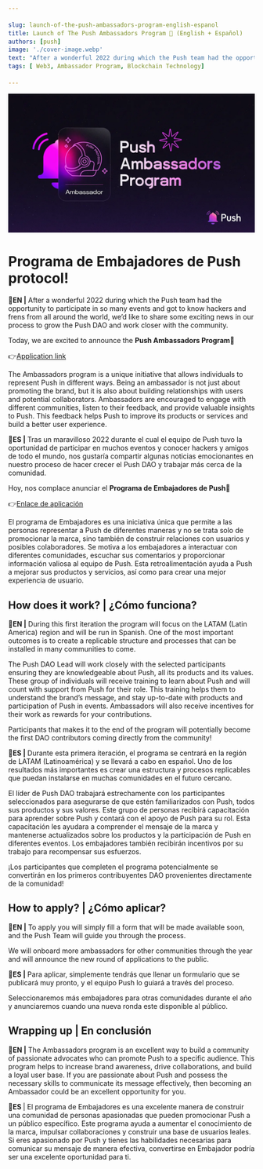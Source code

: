```yaml
---

slug: launch-of-the-push-ambassadors-program-english-espanol
title: Launch of The Push Ambassadors Program 💜 (English + Español)
authors: [push]
image: './cover-image.webp'
text: "After a wonderful 2022 during which the Push team had the opportunity to participate in so many events and got to know hackers and frens from all around the world, we’d like to share some exciting news in our process to grow the Push DAO and work closer with the community."
tags: [ Web3, Ambassador Program, Blockchain Technology]

---
```


![Cover image of Launch of The Push Ambassadors Program 💜 (English + Español)](./cover-image.webp)
<!--truncate-->

<!--customheaderpoint-->
# Programa de Embajadores de Push protocol!<br/>

🔵<b>EN |</b> After a wonderful 2022 during which the Push team had the opportunity to participate in so many events and got to know hackers and frens from all around the world, we’d like to share some exciting news in our process to grow the Push DAO and work closer with the community.


Today, we are excited to announce the <b>Push Ambassadors Program💜</b>

👉[Application link](https://docs.google.com/forms/d/e/1FAIpQLSd4BSSfEghOChslqulXhafRUGyyQzufa7WxpL4Sh136Dsad9Q/viewform)

The Ambassadors program is a unique initiative that allows individuals to represent Push in different ways. Being an ambassador is not just about promoting the brand, but it is also about building relationships with users and potential collaborators. Ambassadors are encouraged to engage with different communities, listen to their feedback, and provide valuable insights to Push. This feedback helps Push to improve its products or services and build a better user experience.

🔴<b>ES |</b> Tras un maravilloso 2022 durante el cual el equipo de Push tuvo la oportunidad de participar en muchos eventos y conocer hackers y amigos de todo el mundo, nos gustaría compartir algunas noticias emocionantes en nuestro proceso de hacer crecer el Push DAO y trabajar más cerca de la comunidad.

Hoy, nos complace anunciar el <b>Programa de Embajadores de Push💜</b>

👉[Enlace de aplicación](https://docs.google.com/forms/d/e/1FAIpQLSd4BSSfEghOChslqulXhafRUGyyQzufa7WxpL4Sh136Dsad9Q/viewform)

El programa de Embajadores es una iniciativa única que permite a las personas representar a Push de diferentes maneras y no se trata solo de promocionar la marca, sino también de construir relaciones con usuarios y posibles colaboradores. Se motiva a los embajadores a interactuar con diferentes comunidades, escuchar sus comentarios y proporcionar información valiosa al equipo de Push. Esta retroalimentación ayuda a Push a mejorar sus productos y servicios, así como para crear una mejor experiencia de usuario.

## How does it work? | ¿Cómo funciona?
🔵<b>EN |</b> During this first iteration the program will focus on the LATAM (Latin America) region and will be run in Spanish. One of the most important outcomes is to create a replicable structure and processes that can be installed in many communities to come.

The Push DAO Lead will work closely with the selected participants ensuring they are knowledgeable about Push, all its products and its values. These group of individuals will receive training to learn about Push and will count with support from Push for their role. This training helps them to understand the brand’s message, and stay up-to-date with products and participation of Push in events. Ambassadors will also receive incentives for their work as rewards for your contributions.

Participants that makes it to the end of the program will potentially become the first DAO contributors coming directly from the community!

🔴<b>ES |</b> Durante esta primera iteración, el programa se centrará en la región de LATAM (Latinoamérica) y se llevará a cabo en español. Uno de los resultados más importantes es crear una estructura y procesos replicables que puedan instalarse en muchas comunidades en el futuro cercano.

El líder de Push DAO trabajará estrechamente con los participantes seleccionados para asegurarse de que estén familiarizados con Push, todos sus productos y sus valores. Este grupo de personas recibirá capacitación para aprender sobre Push y contará con el apoyo de Push para su rol. Esta capacitación les ayudara a comprender el mensaje de la marca y mantenerse actualizados sobre los productos y la participación de Push en diferentes eventos. Los embajadores también recibirán incentivos por su trabajo para recompensar sus esfuerzos.

¡Los participantes que completen el programa potencialmente se convertirán en los primeros contribuyentes DAO provenientes directamente de la comunidad!

## How to apply? | ¿Cómo aplicar?

🔵<b>EN |</b> To apply you will simply fill a form that will be made available soon, and the Push Team will guide you through the process.

We will onboard more ambassadors for other communities through the year and will announce the new round of applications to the public.

🔴<b>ES |</b> Para aplicar, simplemente tendrás que llenar un formulario que se publicará muy pronto, y el equipo Push lo guiará a través del proceso.

Seleccionaremos más embajadores para otras comunidades durante el año y anunciaremos cuando una nueva ronda este disponible al público.

## Wrapping up | En conclusión

🔵<b>EN |</b> The Ambassadors program is an excellent way to build a community of passionate advocates who can promote Push to a specific audience. This program helps to increase brand awareness, drive collaborations, and build a loyal user base. If you are passionate about Push and possess the necessary skills to communicate its message effectively, then becoming an Ambassador could be an excellent opportunity for you.

🔴<b>ES </b>| El programa de Embajadores es una excelente manera de construir una comunidad de personas apasionadas que pueden promocionar Push a un público específico. Este programa ayuda a aumentar el conocimiento de la marca, impulsar collaboraciones y construir una base de usuarios leales. Si eres apasionado por Push y tienes las habilidades necesarias para comunicar su mensaje de manera efectiva, convertirse en Embajador podría ser una excelente oportunidad para ti.

